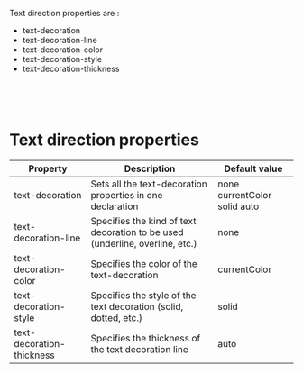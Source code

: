 Text direction properties are :

- text-decoration
- text-decoration-line
- text-decoration-color
- text-decoration-style
- text-decoration-thickness

&nbsp;

&nbsp;

# Text direction properties

| Property                  | Description                                                                  | Default value                |
| ------------------------- | ---------------------------------------------------------------------------- | ---------------------------- |
| text-decoration           | Sets all the text-decoration properties in one declaration                   | none currentColor solid auto |
| text-decoration-line      | Specifies the kind of text decoration to be used (underline, overline, etc.) | none                         |
| text-decoration-color     | Specifies the color of the text-decoration                                   | currentColor                 |
| text-decoration-style     | Specifies the style of the text decoration (solid, dotted, etc.)             | solid                        |
| text-decoration-thickness | Specifies the thickness of the text decoration line                          | auto                         |
